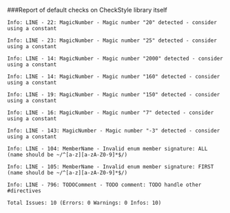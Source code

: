 ###Report of default checks on CheckStyle library itself

`Info: LINE - 22: MagicNumber - Magic number "20" detected - consider using a constant`

`Info: LINE - 23: MagicNumber - Magic number "25" detected - consider using a constant`

`Info: LINE - 14: MagicNumber - Magic number "2000" detected - consider using a constant`

`Info: LINE - 14: MagicNumber - Magic number "160" detected - consider using a constant`

`Info: LINE - 19: MagicNumber - Magic number "150" detected - consider using a constant`

`Info: LINE - 16: MagicNumber - Magic number "7" detected - consider using a constant`

`Info: LINE - 143: MagicNumber - Magic number "-3" detected - consider using a constant`

`Info: LINE - 104: MemberName - Invalid enum member signature: ALL (name should be ~/^[a-z][a-zA-Z0-9]*$/)`

`Info: LINE - 105: MemberName - Invalid enum member signature: FIRST (name should be ~/^[a-z][a-zA-Z0-9]*$/)`

`Info: LINE - 796: TODOComment - TODO comment: TODO handle other #directives`

`Total Issues: 10 (Errors: 0 Warnings: 0 Infos: 10)`